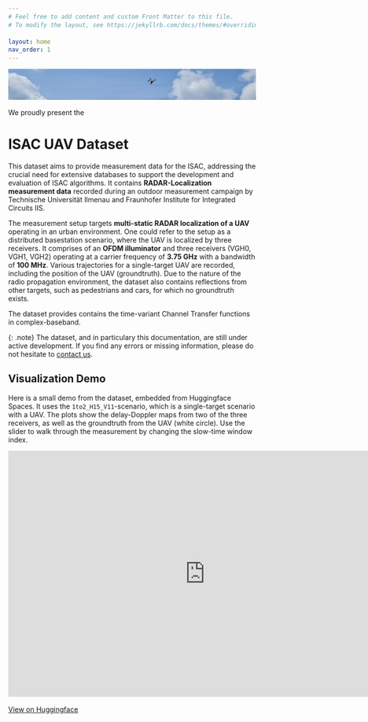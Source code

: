 ```yaml
---
# Feel free to add content and custom Front Matter to this file.
# To modify the layout, see https://jekyllrb.com/docs/themes/#overriding-theme-defaults

layout: home
nav_order: 1
---
```

![](./assets/impressions/banner.jpg)

We proudly present the 
# ISAC UAV Dataset

This dataset aims to provide measurement data for the ISAC, addressing the crucial need for extensive databases to support the development and evaluation of ISAC algorithms.
It contains **RADAR-Localization measurement data** recorded during an outdoor measurement campaign by Technische Universität Ilmenau and Fraunhofer Institute for Integrated Circuits IIS.

The measurement setup targets **multi-static RADAR localization of a UAV** operating in an urban environment.
One could refer to the setup as a distributed basestation scenario, where the UAV is localized by three receivers.
It comprises of an **OFDM illuminator** and three receivers (VGH0, VGH1, VGH2) operating at a carrier frequency of **3.75 GHz** with a bandwidth of **100 MHz**.
Various trajectories for a single-target UAV are recorded, including the position of the UAV (groundtruth).
Due to the nature of the radio propagation environment, the dataset also contains reflections from other targets, such as pedestrians and cars, for which no groundtruth exists.

The dataset provides contains the time-variant Channel Transfer functions in complex-baseband.

{: .note}
The dataset, and in particulary this documentation, are still under active development. 
If you find any errors or missing information, please do not hesitate to [contact us](mailto:steffen.schieler@tu-ilmenau.de).

## Visualization Demo
Here is a small demo from the dataset, embedded from Huggingface Spaces.
It uses the `1to2_H15_V11`-scenario, which is a single-target scenario with a UAV.
The plots show the delay-Doppler maps from two of the three receivers, as well as the groundtruth from the UAV (white circle).
Use the slider to walk through the measurement by changing the slow-time window index.

<iframe
	src="https://ems-tu-ilmenau-isac-uav-dataset-demo.hf.space"
	frameborder="0"
	width="800"
	height="500"
></iframe>

[View on Huggingface](https://huggingface.co/spaces/EMS-TU-Ilmenau/isac-uav-dataset-demo)